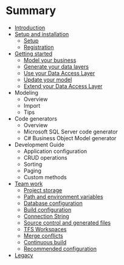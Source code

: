 # Summary

* [Introduction](README.md)
* [Setup and installation](setup_and_installation.md)
   * [Setup](setup-and-installation/setup.md)
   * [Registration](setup-and-installation/registration.md)
* [Getting started](getting_started.md)
   * [Model your business](getting-started/model_your_business.md)
   * [Generate your data layers](getting-started/generate_your_data_layers.md)
   * [Use your Data Access Layer](getting-started/use_your_data_access_layer.md)
   * [Update your model](getting-started/update_your_model.md)
   * [Extend your Data Access Layer](getting-started/extend_your_data_access_layer.md)
* Modeling
   * Overview
   * Import
   * Tips
* Code generators
   * Overview
   * Microsoft SQL Server code generator
   * C# Business Object Model generator
* Development Guide
   * Application configuration
   * CRUD operations
   * Sorting
   * Paging
   * Custom methods
* [Team work](team_work.md)
   * [Project storage](team-work/project_storage.md)
   * [Path and environment variables](team-work/path_and_environment_variables.md)
   * [Database configuration](team-work/database_configuration.md)
   * [Build configuration](team-work/build_configuration.md)
   * [Connection String](team-work/connection_string.md)
   * [Source control and generated files](team-work/source_control_and_generated_files.md)
   * [TFS Workspaces](team-work/tfs_workspaces.md)
   * [Merge conflicts](team-work/merge_conflicts.md)
   * [Continuous build](team-work/continuous_build.md)
   * [Recommended configuration](team-work/recommended_configuration.md)
* [Legacy](legacy.md)

